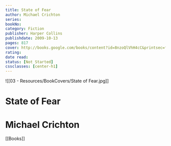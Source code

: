 ```yaml
---
title: State of Fear 
author: Michael Crichton 
series: 
bookNo: 
category: Fiction 
publisher: Harper Collins 
publishdate: 2009-10-13 
pages: 817 
cover: http://books.google.com/books/content?id=8nzoQlVhH4cC&printsec=frontcover&img=1&zoom=1&edge=curl&source=gbs_api 
rating: 
date read: 
status: [Not Started]
cssclasses: [center-h1]
---
```

![[03 - Resources/BookCovers/State of Fear.jpg]]
# State of Fear
# Michael Crichton







[[Books]]